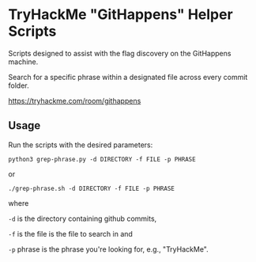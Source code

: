 # TryHackMe "GitHappens" Helper Scripts

Scripts designed to assist with the flag discovery on the GitHappens machine. 

Search for a specific phrase within a designated file across every commit folder. 

https://tryhackme.com/room/githappens

## Usage

Run the scripts with the desired parameters:

`python3 grep-phrase.py -d DIRECTORY -f FILE -p PHRASE`

or

`./grep-phrase.sh -d DIRECTORY -f FILE -p PHRASE`

where 

`-d` is the directory containing github commits, 

`-f` is the file is the file to search in and 

`-p` phrase is the phrase you're looking for, e.g., "TryHackMe".
